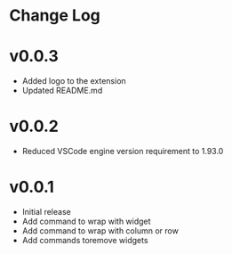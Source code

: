 # Change Log


# v0.0.3
- Added logo to the extension
- Updated README.md

# v0.0.2
- Reduced VSCode engine version requirement to 1.93.0

# v0.0.1
- Initial release
- Add command to wrap with widget
- Add command to wrap with column or row
- Add commands toremove widgets


